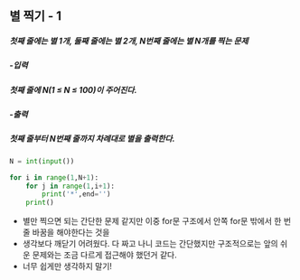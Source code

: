 ## 별 찍기 - 1
##### 첫째 줄에는 별 1개, 둘째 줄에는 별 2개, N번째 줄에는 별 N개를 찍는 문제

##### -입력
##### 첫째 줄에 N(1 ≤ N ≤ 100)이 주어진다.

##### -출력
##### 첫째 줄부터 N번째 줄까지 차례대로 별을 출력한다.

```python
N = int(input())

for i in range(1,N+1):
    for j in range(1,i+1):
        print('*',end='')
    print()
```

- 별만 찍으면 되는 간단한 문제 같지만 이중 for문 구조에서 안쪽 for문 밖에서 한 번 줄 바꿈을 해야한다는 것을
- 생각보다 깨닫기 어려웠다. 다 짜고 나니 코드는 간단했지만 구조적으로는 앞의 쉬운 문제와는 조금 다르게 접근해야 했던거 같다.
- 너무 쉽게만 생각하지 말기!
